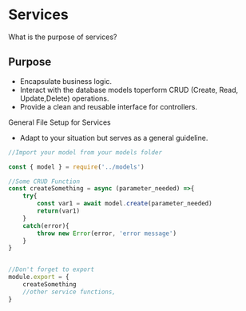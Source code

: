 # Services
What is the purpose of services?

## Purpose

- Encapsulate business logic.
- Interact with the database models toperform CRUD (Create, Read, Update,Delete) operations.
- Provide a clean and reusable interface for controllers.

General File Setup for Services

- Adapt to your situation but serves as a general guideline.

```javascript
//Import your model from your models folder

const { model } = require('../models')

//Some CRUD Function
const createSomething = async (parameter_needed) =>{
    try{
        const var1 = await model.create(parameter_needed)
        return(var1)
    }
    catch(error){
        throw new Error(error, 'error message')
    }
}


//Don't forget to export
module.export = {
    createSomething
    //other service functions,
}

```